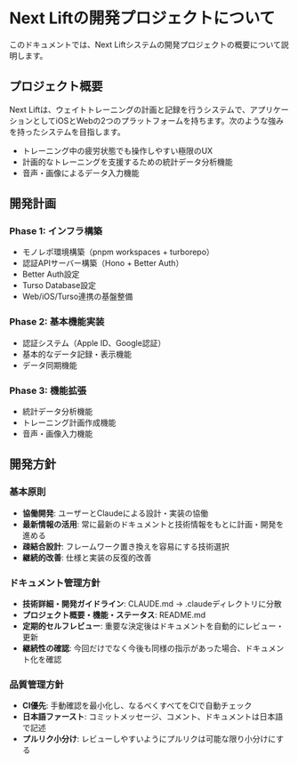 # Next Liftの開発プロジェクトについて

このドキュメントでは、Next Liftシステムの開発プロジェクトの概要について説明します。

## プロジェクト概要

Next Liftは、ウェイトトレーニングの計画と記録を行うシステムで、アプリケーションとしてiOSとWebの2つのプラットフォームを持ちます。次のような強みを持ったシステムを目指します。

- トレーニング中の疲労状態でも操作しやすい極限のUX
- 計画的なトレーニングを支援するための統計データ分析機能
- 音声・画像によるデータ入力機能

## 開発計画

### Phase 1: インフラ構築

- モノレポ環境構築（pnpm workspaces + turborepo）
- 認証APIサーバー構築（Hono + Better Auth）
- Better Auth設定
- Turso Database設定
- Web/iOS/Turso連携の基盤整備

### Phase 2: 基本機能実装

- 認証システム（Apple ID、Google認証）
- 基本的なデータ記録・表示機能
- データ同期機能

### Phase 3: 機能拡張

- 統計データ分析機能
- トレーニング計画作成機能
- 音声・画像入力機能

## 開発方針

### 基本原則

- **協働開発**: ユーザーとClaudeによる設計・実装の協働
- **最新情報の活用**: 常に最新のドキュメントと技術情報をもとに計画・開発を進める
- **疎結合設計**: フレームワーク置き換えを容易にする技術選択
- **継続的改善**: 仕様と実装の反復的改善

### ドキュメント管理方針

- **技術詳細・開発ガイドライン**: CLAUDE.md → .claudeディレクトリに分散
- **プロジェクト概要・機能・ステータス**: README.md
- **定期的セルフレビュー**: 重要な決定後はドキュメントを自動的にレビュー・更新
- **継続性の確認**: 今回だけでなく今後も同様の指示があった場合、ドキュメント化を確認

### 品質管理方針

- **CI優先**: 手動確認を最小化し、なるべくすべてをCIで自動チェック
- **日本語ファースト**: コミットメッセージ、コメント、ドキュメントは日本語で記述
- **プルリク小分け**: レビューしやすいようにプルリクは可能な限り小分けにする
